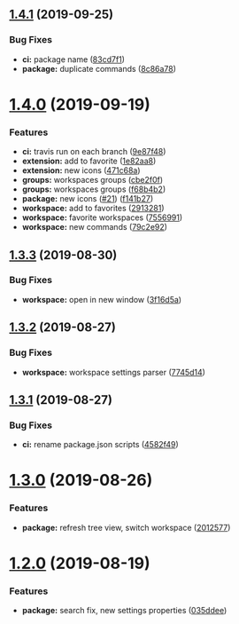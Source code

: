 ## [1.4.1](https://github.com/design4pro/vscode-workspace-manager/compare/v1.4.0...v1.4.1) (2019-09-25)


### Bug Fixes

* **ci:** package name ([83cd7f1](https://github.com/design4pro/vscode-workspace-manager/commit/83cd7f1))
* **package:** duplicate commands ([8c86a78](https://github.com/design4pro/vscode-workspace-manager/commit/8c86a78))

# [1.4.0](https://github.com/design4pro/vscode-workspace-manager/compare/v1.3.3...v1.4.0) (2019-09-19)


### Features

* **ci:** travis run on each branch ([9e87f48](https://github.com/design4pro/vscode-workspace-manager/commit/9e87f48))
* **extension:** add to favorite ([1e82aa8](https://github.com/design4pro/vscode-workspace-manager/commit/1e82aa8))
* **extension:** new icons ([471c68a](https://github.com/design4pro/vscode-workspace-manager/commit/471c68a))
* **groups:** workspaces groups ([cbe2f0f](https://github.com/design4pro/vscode-workspace-manager/commit/cbe2f0f))
* **groups:** workspaces groups ([f68b4b2](https://github.com/design4pro/vscode-workspace-manager/commit/f68b4b2))
* **package:** new icons ([#21](https://github.com/design4pro/vscode-workspace-manager/issues/21)) ([f141b27](https://github.com/design4pro/vscode-workspace-manager/commit/f141b27))
* **workspace:** add to favorites ([2913281](https://github.com/design4pro/vscode-workspace-manager/commit/2913281))
* **workspace:** favorite workspaces ([7556991](https://github.com/design4pro/vscode-workspace-manager/commit/7556991))
* **workspace:** new commands ([79c2e92](https://github.com/design4pro/vscode-workspace-manager/commit/79c2e92))

## [1.3.3](https://github.com/design4pro/vscode-workspace-manager/compare/v1.3.2...v1.3.3) (2019-08-30)


### Bug Fixes

* **workspace:** open in new window ([3f16d5a](https://github.com/design4pro/vscode-workspace-manager/commit/3f16d5a))

## [1.3.2](https://github.com/design4pro/vscode-workspace-manager/compare/v1.3.1...v1.3.2) (2019-08-27)


### Bug Fixes

* **workspace:** workspace settings parser ([7745d14](https://github.com/design4pro/vscode-workspace-manager/commit/7745d14))

## [1.3.1](https://github.com/design4pro/vscode-workspace-manager/compare/v1.3.0...v1.3.1) (2019-08-27)


### Bug Fixes

* **ci:** rename package.json scripts ([4582f49](https://github.com/design4pro/vscode-workspace-manager/commit/4582f49))

# [1.3.0](https://github.com/design4pro/vscode-workspace-manager/compare/v1.2.0...v1.3.0) (2019-08-26)


### Features

* **package:** refresh tree view, switch workspace ([2012577](https://github.com/design4pro/vscode-workspace-manager/commit/2012577))

# [1.2.0](https://github.com/design4pro/vscode-workspace-manager/compare/v1.1.3...v1.2.0) (2019-08-19)


### Features

* **package:** search fix, new settings properties ([035ddee](https://github.com/design4pro/vscode-workspace-manager/commit/035ddee))

